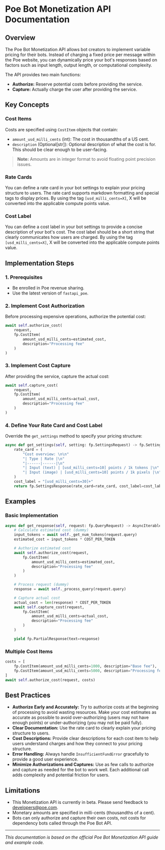 # Poe Bot Monetization API Documentation

## Overview

The Poe Bot Monetization API allows bot creators to implement variable pricing for their bots. Instead of charging a fixed price per message within the Poe website, you can dynamically price your bot's responses based on factors such as input length, output length, or computational complexity.

The API provides two main functions:

- **Authorize:** Reserve potential costs before providing the service.
- **Capture:** Actually charge the user after providing the service.

## Key Concepts

### Cost Items

Costs are specified using `CostItem` objects that contain:

- `amount_usd_milli_cents` (int): The cost in thousandths of a US cent.
- `description` (Optional[str]): Optional description of what the cost is for. This should be clear enough to be user-facing.

> **Note:** Amounts are in integer format to avoid floating point precision issues.

### Rate Cards

You can define a rate card in your bot settings to explain your pricing structure to users. The rate card supports markdown formatting and special tags to display prices. By using the tag `[usd_milli_cents=X]`, X will be converted into the applicable compute points value.

### Cost Label

You can define a cost label in your bot settings to provide a concise description of your bot's cost. The cost label should be a short string that clearly communicates how users are charged. By using the tag `[usd_milli_cents=X]`, X will be converted into the applicable compute points value.

## Implementation Steps

### 1. Prerequisites

- Be enrolled in Poe revenue sharing.
- Use the latest version of `fastapi_poe`.

### 2. Implement Cost Authorization

Before processing expensive operations, authorize the potential cost:

```python
await self.authorize_cost(
    request,
    fp.CostItem(
        amount_usd_milli_cents=estimated_cost,
        description="Processing fee"
    )
)
```

### 3. Implement Cost Capture

After providing the service, capture the actual cost:

```python
await self.capture_cost(
    request,
    fp.CostItem(
        amount_usd_milli_cents=actual_cost,
        description="Processing fee"
    )
)
```

### 4. Define Your Rate Card and Cost Label

Override the `get_settings` method to specify your pricing structure:

```python
async def get_settings(self, setting: fp.SettingsRequest) -> fp.SettingsResponse:
    rate_card = (
        "Cost overview: \n\n"
        "| Type | Rate |\n"
        "|------|------|\n"
        "| Input (text) | [usd_milli_cents=10] points / 1k tokens |\n"
        "| Input (image) | [usd_milli_cents=10] points / 1k pixels |\n"
    )
    cost_label = "[usd_milli_cents=30]+"
    return fp.SettingsResponse(rate_card=rate_card, cost_label=cost_label)
```

## Examples

### Basic Implementation

```python
async def get_response(self, request: fp.QueryRequest) -> AsyncIterable[fp.PartialResponse]:
    # Calculate estimated cost (dummy)
    input_tokens = await self._get_num_tokens(request.query)
    estimated_cost = input_tokens * COST_PER_TOKEN

    # Authorize estimated cost
    await self.authorize_cost(request,
        fp.CostItem(
            amount_usd_milli_cents=estimated_cost,
            description="Processing fee"
        )
    )

    # Process request (dummy)
    response = await self._process_query(request.query)

    # Capture actual cost
    actual_cost = len(response) * COST_PER_TOKEN
    await self.capture_cost(request,
        fp.CostItem(
            amount_usd_milli_cents=actual_cost,
            description="Processing fee"
        )
    )

    yield fp.PartialResponse(text=response)
```

### Multiple Cost Items

```python
costs = [
    fp.CostItem(amount_usd_milli_cents=1000, description="Base fee"),
    fp.CostItem(amount_usd_milli_cents=5000, description="Processing fee")
]
await self.authorize_cost(request, costs)
```

## Best Practices

- **Authorize Early and Accurately:** Try to authorize costs at the beginning of processing to avoid wasting resources. Make your cost estimates as accurate as possible to avoid over-authorizing (users may not have enough points) or under-authorizing (you may not be paid fully).
- **Clear Documentation:** Use the rate card to clearly explain your pricing structure to users.
- **Cost Descriptions:** Provide clear descriptions for each cost item to help users understand charges and how they connect to your pricing structure.
- **Error Handling:** Always handle `InsufficientFundError` gracefully to provide a good user experience.
- **Minimize Authorizations and Captures:** Use as few calls to authorize and capture as needed for the bot to work well. Each additional call adds complexity and potential friction for users.

## Limitations

- This Monetization API is currently in beta. Please send feedback to developers@poe.com.
- Monetary amounts are specified in milli-cents (thousandths of a cent).
- Bots can only authorize and capture their own costs, not costs for dependency bots called through the Poe Bot API.

---

*This documentation is based on the official Poe Bot Monetization API guide and example code.*
